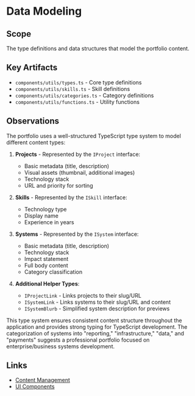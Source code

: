 # Data Modeling

## Scope
The type definitions and data structures that model the portfolio content.

## Key Artifacts
- `components/utils/types.ts` - Core type definitions
- `components/utils/skills.ts` - Skill definitions
- `components/utils/categories.ts` - Category definitions
- `components/utils/functions.ts` - Utility functions

## Observations
The portfolio uses a well-structured TypeScript type system to model different content types:

1. **Projects** - Represented by the `IProject` interface:
   - Basic metadata (title, description)
   - Visual assets (thumbnail, additional images)
   - Technology stack
   - URL and priority for sorting

2. **Skills** - Represented by the `ISkill` interface:
   - Technology type
   - Display name
   - Experience in years

3. **Systems** - Represented by the `ISystem` interface:
   - Basic metadata (title, description)
   - Technology stack
   - Impact statement
   - Full body content
   - Category classification

4. **Additional Helper Types**:
   - `IProjectLink` - Links projects to their slug/URL
   - `ISystemLink` - Links systems to their slug/URL and content
   - `ISystemBlurb` - Simplified system description for previews

This type system ensures consistent content structure throughout the application and provides strong typing for TypeScript development. The categorization of systems into "reporting," "infrastructure," "data," and "payments" suggests a professional portfolio focused on enterprise/business systems development.

## Links
- [Content Management](../content/index.md)
- [UI Components](../ui/index.md)